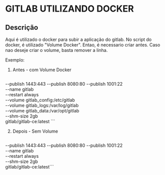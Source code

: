 
# GITLAB UTILIZANDO DOCKER

## Descrição

Aqui é utilizado o docker para subir a aplicação do gitlab.
No script do docker, é utilizado "Volume Docker". Entao, é necessario criar antes.
Caso nao deseje criar o volume, basta remover a linha.

Exemplo: 
  1. Antes - com Volume Docker

     ``` docker run --detach \
  --publish 1443:443 --publish 8080:80 --publish 1001:22 \
  --name gitlab \
  --restart always \
  --volume gitlab_config:/etc/gitlab \
  --volume gitlab_logs:/var/log/gitlab \
  --volume gitlab_data:/var/opt/gitlab \
  --shm-size 2gb \
  gitlab/gitlab-ce:latest ```
  
  
  2. Depois - Sem Volume


     ```docker run --detach \
  --publish 1443:443 --publish 8080:80 --publish 1001:22 \
  --name gitlab \
  --restart always \
  --shm-size 2gb \
  gitlab/gitlab-ce:latest```
    
